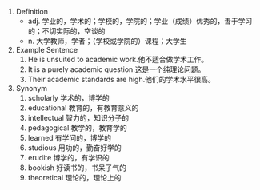 1. Definition
	- adj. 学业的，学术的；学校的，学院的；学业（成绩）优秀的，善于学习的；不切实际的，空谈的
	- n. 大学教师，学者；（学校或学院的）课程；大学生
2. Example Sentence
	1. He is unsuited to academic work.他不适合做学术工作。
	2. It is a purely academic question.这是一个纯理论问题。
	3. Their academic standards are high.他们的学术水平很高。
3. Synonym
	1. scholarly 学术的，博学的 
	2. educational 教育的，有教育意义的 
	3. intellectual 智力的，知识分子的 
	4. pedagogical 教学的，教育学的 
	5. learned 有学问的，博学的
	6. studious 用功的，勤奋好学的 
	7. erudite 博学的，有学识的
	8. bookish 好读书的，书呆子气的 
	9. theoretical 理论的，理论上的

